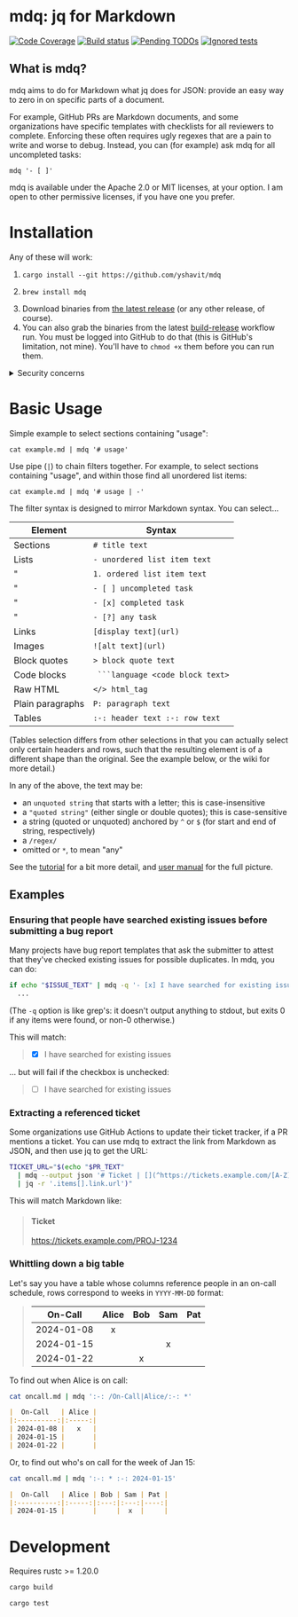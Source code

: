 # mdq: jq for Markdown

[![Code Coverage][coverage-shield]][coverage-link]
[![Build status][build-shield]][build-link]
[![Pending TODOs][todos-shield]][todos-link]
[![Ignored tests][ignoreds-shield]][ignoreds-link]

[coverage-shield]: https://img.shields.io/endpoint?url=https%3A%2F%2Fgist.githubusercontent.com%2Fyshavit%2F53901a0115b596e015a891c41fb0f256%2Fraw%2Fmdq-coverage.json

[coverage-link]: https://github.com/yshavit/mdq/actions/workflows/coverage.yml?query=branch%3Amain

[build-shield]: https://github.com/yshavit/mdq/actions/workflows/rust.yml/badge.svg

[build-link]: https://github.com/yshavit/mdq/actions/workflows/rust.yml?query=branch%3Amain

[todos-shield]: https://img.shields.io/endpoint?url=https%3A%2F%2Fgist.githubusercontent.com%2Fyshavit%2Fe7a9e9e72651da0d7d2b1fbbe56237d0%2Fraw%2Fmdq-todos.json

[todos-link]: https://github.com/search?q=repo%3Ayshavit%2Fmdq+NOT+path%3A.github%2Fworkflows%2Fcoverage.yml+NOT+path%3AREADME.md+todo&type=code

[ignoreds-shield]: https://img.shields.io/endpoint?url=https%3A%2F%2Fgist.githubusercontent.com%2Fyshavit%2F782a8dc5f77d2cf4b1c774da72636f00%2Fraw%2Fmdq-ignoreds.json

[ignoreds-link]: https://github.com/search?q=repo%3Ayshavit%2Fmdq+%28%28path%3A%2F%5C.rs%24%2F+%22%23%5Bignore%5D%22%29+OR+%28path%3Atests%2Fmd_cases+%2F%5Eignore%2F%29%29&type=code

## What is mdq?

mdq aims to do for Markdown what jq does for JSON: provide an easy way to zero in on specific parts of a document.

For example, GitHub PRs are Markdown documents, and some organizations have specific templates with checklists for all
reviewers to complete. Enforcing these often requires ugly regexes that are a pain to write and worse to debug. Instead,
you can (for example) ask mdq for all uncompleted tasks:

```shell
mdq '- [ ]'
```

mdq is available under the Apache 2.0 or MIT licenses, at your option. I am open to other permissive licenses, if you
have one you prefer.

# Installation

Any of these will work:

1. ```shell
   cargo install --git https://github.com/yshavit/mdq
   ```
2. ```shell
   brew install mdq
   ```
3. Download binaries from [the latest release] (or any other release, of course).
4. You can also grab the binaries from the latest [build-release] workflow run. You must be logged into GitHub to do
   that (this is GitHub's limitation, not mine). You'll have to `chmod +x` them before you can run them.

<details>
<summary>Security concerns</summary>
The release and latest-workflow binaries are built on GitHub's servers, so if you trust my code (and dependencies), and you trust GitHub,
you can trust the binaries. See https://github.com/yshavit/mdq/wiki/Release-binaries for information on how to verify them.
 </details>

[the latest release]: https://github.com/yshavit/mdq/releases/latest

[build-release]: https://github.com/yshavit/mdq/actions/workflows/build-release.yml

# Basic Usage

Simple example to select sections containing "usage":

```shell
cat example.md | mdq '# usage'
```

Use pipe (`|`) to chain filters together. For example, to select sections containing "usage", and within those find
all unordered list items:

```shell
cat example.md | mdq '# usage | -'
```

The filter syntax is designed to mirror Markdown syntax. You can select...

| Element          | Syntax                           |
|------------------|----------------------------------|
| Sections         | `# title text`                   |
| Lists            | `- unordered list item text`     |
| "                | `1. ordered list item text`      |
| "                | `- [ ] uncompleted task`         |
| "                | `- [x] completed task`           |
| "                | `- [?] any task`                 |
| Links            | `[display text](url)`            |
| Images           | `![alt text](url)`               |
| Block quotes     | `> block quote text`             |
| Code blocks      | ` ```language <code block text>` |
| Raw HTML         | `</> html_tag`                   |
| Plain paragraphs | `P: paragraph text `             |
| Tables           | `:-: header text :-: row text`   |

(Tables selection differs from other selections in that you can actually select only certain headers and rows, such that
the resulting element is of a different shape than the original. See the example below, or the wiki for more detail.)

In any of the above, the text may be:

- an `unquoted string` that starts with a letter; this is case-insensitive
- a `"quoted string"` (either single or double quotes); this is case-sensitive
- a string (quoted or unquoted) anchored by `^` or `$` (for start and end of string, respectively)
- a `/regex/`
- omitted or `*`, to mean "any"

See the [tutorial] for a bit more detail, and [user manual] for the full picture.

[tutorial]: https://github.com/yshavit/mdq/wiki/Tutorial

[user manual]: https://github.com/yshavit/mdq/wiki/Full-User-Manual

## Examples

### Ensuring that people have searched existing issues before submitting a bug report

Many projects have bug report templates that ask the submitter to attest that they've checked existing issues for possible duplicates. In mdq, you can do:

```bash
if echo "$ISSUE_TEXT" | mdq -q '- [x] I have searched for existing issues' ; then
  ...
```

(The `-q` option is like grep's: it doesn't output anything to stdout, but exits 0 if any items were found, or non-0 otherwise.)

This will match:

> - [x] I have searched for existing issues

... but will fail if the checkbox is unchecked:

> - [ ] I have searched for existing issues

### Extracting a referenced ticket

Some organizations use GitHub Actions to update their ticket tracker, if a PR mentions a ticket. You can use mdq to extract the link from Markdown as JSON, and then use jq to get the URL:

```bash
TICKET_URL="$(echo "$PR_TEXT"
  | mdq --output json '# Ticket | [](^https://tickets.example.com/[A-Z]+-\d+$)'
  | jq -r '.items[].link.url')"
```

This will match Markdown like:

> #### Ticket
>
> https://tickets.example.com/PROJ-1234

### Whittling down a big table

Let's say you have a table whose columns reference people in an on-call schedule, rows correspond to weeks in `YYYY-MM-DD` format:

> |   On-Call  | Alice | Bob | Sam | Pat |
> |:----------:|:-----:|:---:|:---:|:---:|
> | 2024-01-08 |   x   |     |     |     |
> | 2024-01-15 |       |     |  x  |     |
> | 2024-01-22 |       | x   |     |     |

To find out when Alice is on call:

```bash
cat oncall.md | mdq ':-: /On-Call|Alice/:-: *'
```
```markdown
|  On-Call   | Alice |
|:----------:|:-----:|
| 2024-01-08 |   x   |
| 2024-01-15 |       |
| 2024-01-22 |       |
```

Or, to find out who's on call for the week of Jan 15:

```bash
cat oncall.md | mdq ':-: * :-: 2024-01-15'
```
```markdown
|  On-Call   | Alice | Bob | Sam | Pat |
|:----------:|:-----:|:---:|:---:|----:|
| 2024-01-15 |       |     |  x  |     |
```

# Development

Requires rustc >= 1.20.0

```bash
cargo build
```

```bash
cargo test
```
